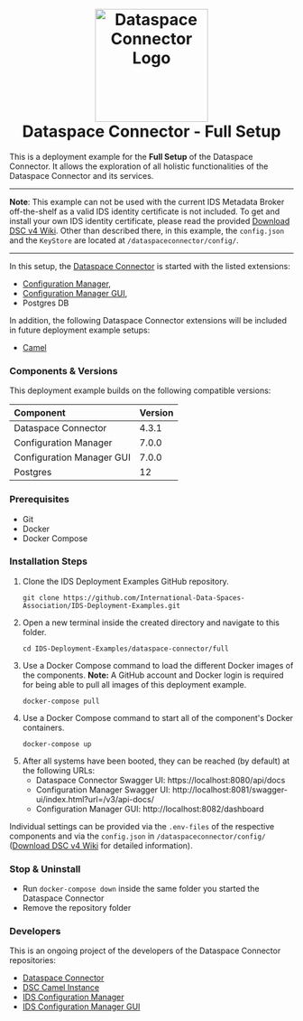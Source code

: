 <h1 align="center">
  <br>
  <a href="https://dataspace-connector.de/dsc_logo.svg"><img src="https://dataspace-connector.de/dsc_logo.svg" alt="Dataspace Connector Logo" width="200"></a>
  <br>
      Dataspace Connector - Full Setup
  <br>
</h1>

This is a deployment example for the **Full Setup** of the Dataspace Connector. It allows the exploration of all holistic functionalities of the Dataspace Connector and its services. 

---

**Note**: 
This example can not be used with the current IDS Metadata Broker off-the-shelf as a valid IDS identity certificate is not included. 
To get and install your own IDS identity certificate, please read the provided [Download DSC v4 Wiki](https://international-data-spaces-association.github.io/DataspaceConnector/assets/files/dsc_v4_wiki.zip).
Other than described there, in this example, the `config.json` and the `KeyStore` are located at  `/dataspaceconnector/config/`.

---

In this setup, the [Dataspace Connector](https://github.com/International-Data-Spaces-Association/DataspaceConnector) is started with the listed extensions:
* [Configuration Manager](https://github.com/International-Data-Spaces-Association/IDS-ConfigurationManager), 
* [Configuration Manager GUI](https://github.com/International-Data-Spaces-Association/IDS-ConfigurationManager-UI), 
* Postgres DB

In addition, the following Dataspace Connector extensions will be included in future deployment example setups:
* [Camel](https://github.com/International-Data-Spaces-Association/DSC-Camel-Instance)


### Components & Versions
This deployment example builds on the following compatible versions:

| Component | Version |
|:----------|:--------|
| Dataspace Connector | 4.3.1 |
| Configuration Manager | 7.0.0 |
| Configuration Manager GUI | 7.0.0 |
| Postgres | 12 |

### Prerequisites
  - Git
  - Docker
  - Docker Compose

### Installation Steps
1. Clone the IDS Deployment Examples GitHub repository.
    ```
    git clone https://github.com/International-Data-Spaces-Association/IDS-Deployment-Examples.git
    ```
2. Open a new terminal inside the created directory and navigate to this folder.
    ```
    cd IDS-Deployment-Examples/dataspace-connector/full
    ```
3. Use a Docker Compose command to load the different Docker images of the components. **Note:** A GitHub account and Docker login is required for being able to pull all images of this deployment example.
    ```
    docker-compose pull
    ```
4. Use a Docker Compose command to start all of the component's Docker containers.
    ```
    docker-compose up
    ```    
5. After all systems have been booted, they can be reached (by default) at the following URLs:
   - Dataspace Connector Swagger UI: https://localhost:8080/api/docs
   - Configuration Manager Swagger UI: http://localhost:8081/swagger-ui/index.html?url=/v3/api-docs/
   - Configuration Manager GUI: http://localhost:8082/dashboard

Individual settings can be provided via the `.env-files` of the respective components and via the `config.json` in `/dataspaceconnector/config/` ([Download DSC v4 Wiki](https://international-data-spaces-association.github.io/DataspaceConnector/assets/files/dsc_v4_wiki.zip) for detailed information).

### Stop & Uninstall
  - Run `docker-compose down` inside the same folder you started the Dataspace Connector
  - Remove the repository folder

### Developers

This is an ongoing project of the developers of the Dataspace Connector repositories:
* [Dataspace Connector](https://github.com/International-Data-Spaces-Association/DataspaceConnector)
* [DSC Camel Instance](https://github.com/International-Data-Spaces-Association/DSC-Camel-Instance)
* [IDS Configuration Manager](https://github.com/International-Data-Spaces-Association/IDS-ConfigurationManager)
* [IDS Configuration Manager GUI](https://github.com/International-Data-Spaces-Association/IDS-ConfigurationManager-UI)





